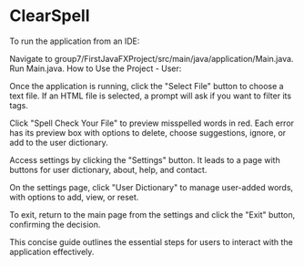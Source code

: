 # ClearSpell


To run the application from an IDE:

Navigate to group7/FirstJavaFXProject/src/main/java/application/Main.java.
Run Main.java.
How to Use the Project - User:

Once the application is running, click the "Select File" button to choose a text file. If an HTML file is selected, a prompt will ask if you want to filter its tags.

Click "Spell Check Your File" to preview misspelled words in red. Each error has its preview box with options to delete, choose suggestions, ignore, or add to the user dictionary.

Access settings by clicking the "Settings" button. It leads to a page with buttons for user dictionary, about, help, and contact.

On the settings page, click "User Dictionary" to manage user-added words, with options to add, view, or reset.

To exit, return to the main page from the settings and click the "Exit" button, confirming the decision.

This concise guide outlines the essential steps for users to interact with the application effectively.
    
	

